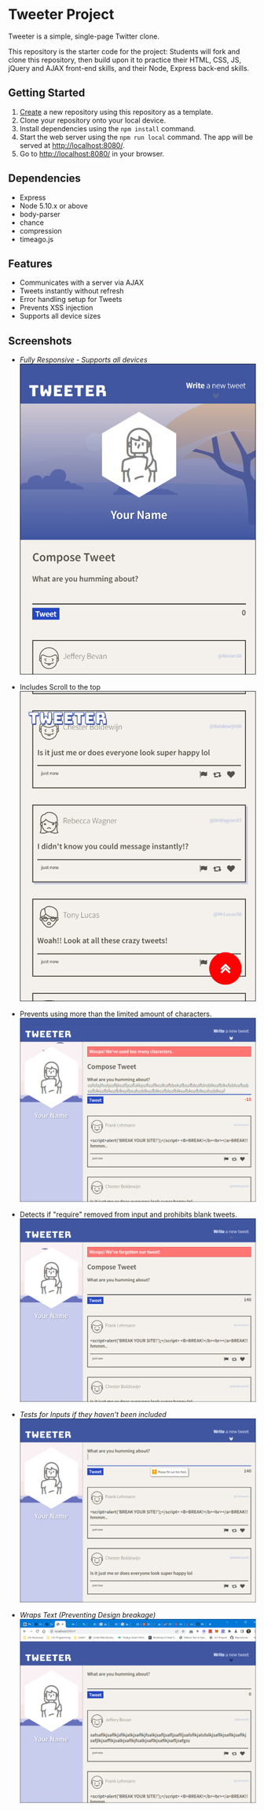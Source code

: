 # Tweeter Project

Tweeter is a simple, single-page Twitter clone.

This repository is the starter code for the project: Students will fork and clone this repository, then build upon it to practice their HTML, CSS, JS, jQuery and AJAX front-end skills, and their Node, Express back-end skills.

## Getting Started

1. [Create](https://docs.github.com/en/repositories/creating-and-managing-repositories/creating-a-repository-from-a-template) a new repository using this repository as a template.
2. Clone your repository onto your local device.
3. Install dependencies using the `npm install` command.
3. Start the web server using the `npm run local` command. The app will be served at <http://localhost:8080/>.
4. Go to <http://localhost:8080/> in your browser.

## Dependencies

- Express
- Node 5.10.x or above
- body-parser
- chance
- compression
- timeago.js
## Features

- Communicates with a server via AJAX
- Tweets instantly without refresh
- Error handling setup for Tweets
- Prevents XSS injection
- Supports all device sizes
## Screenshots

* *Fully Responsive - Supports all devices*
  ![Responsive Design](https://github.com/MattSeligman/tweeter/blob/master/docs/responsive-design.jpg?raw=true)

* Includes Scroll to the top
  ![Scroll to the Top](https://github.com/MattSeligman/tweeter/blob/master/docs/includes-scroll-to-the-top.jpg?raw=true)

* Prevents using more than the limited amount of characters.
  ![Limits Characters](https://github.com/MattSeligman/tweeter/blob/master/docs/limits-characters.jpg?raw=true)

* Detects if "require" removed from input and prohibits blank tweets.
  ![Prevents Input](https://github.com/MattSeligman/tweeter/blob/master/docs/detects-missing-information.jpg?raw=true)

* *Tests for Inputs if they haven't been included*
  ![Tests for Inputs](https://github.com/MattSeligman/tweeter/blob/master/docs/tests-for-inputs.jpg?raw=true)

* *Wraps Text (Preventing Design breakage)*
  ![Wraps text](https://github.com/MattSeligman/tweeter/blob/master/docs/text-wraps.jpg?raw=true)